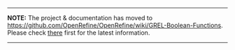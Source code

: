 
---

**NOTE:** The project & documentation has moved to https://github.com/OpenRefine/OpenRefine/wiki/GREL-Boolean-Functions. Please check [there](https://github.com/OpenRefine/OpenRefine/wiki/GRELBoolean-Functions) first for the latest information.

---
